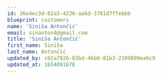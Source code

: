 ```yaml
---
id: 36e4ec3d-82a3-4230-aa6d-3781d7ffebbb
blueprint: customers
name: 'Siniša Antončić'
email: sinanton4@gmail.com
title: 'Siniša Antončić'
first_name: Siniša
last_name: Antončić
updated_by: c82a7926-03bd-4bb0-81b3-2109899ea6c9
updated_at: 1654091678
---
```

